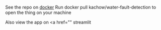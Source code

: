 See the repo on <a href="https://hub.docker.com/r/kachow/water-fault-detection">docker</a>
Run docker pull kachow/water-fault-detection to open the thing on your machine

Also view the app on <a href="" streamlit
